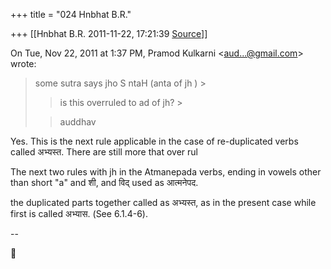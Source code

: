 +++
title = "024 Hnbhat B.R."

+++
[[Hnbhat B.R.	2011-11-22, 17:21:39 [Source](https://groups.google.com/g/samskrita/c/seFVja1wIvs)]]



On Tue, Nov 22, 2011 at 1:37 PM, Pramod Kulkarni \<[aud...@gmail.com]()\> wrote:  

> some sutra says  jho S ntaH (anta of jh ) >
> 
> > is this overruled to ad of jh? >
> 
> > 
> > auddhav  
> > 

  

Yes. This is the next rule applicable in the case of re-duplicated verbs called अभ्यस्त. There are still more that over rul

  

The next two rules with jh in the Atmanepada verbs, ending in vowels other than short "a" and शी, and विद् used as आत्मनेपद.

  

the duplicated parts together called as अभ्यस्त, as in the present case while first is called अभ्यास. (See 6.1.4-6).

  

--



